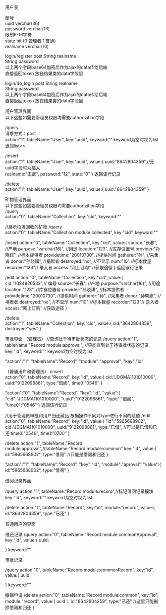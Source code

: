
用户表


账号<br/>
uuid verchar(36)<br/>
password verchar(16)<br/>
限制6-16字符<br/>
state bit (0 管理者 1 普通)<br/>
realname verchar(10)<br/>


login/register
post
String realname<br/>
String password<br/>
以上两个字段base64加密后作为ajax的data传给后端<br/>
直接返回token
放在结果类的data字段里

login/do_login
post
String realname<br/>
String password<br/>
以上两个字段base64加密后作为ajax的data传给后端<br/>
直接返回token
放在结果类的data字段里

用户管理界面<br/>
以下这些如需要管理员权限均需要authorizition字段<br/>

/query<br/>
请求方式：post<br/>
action:"1",
tableName:"User",
key:"uuid",
keyword:""
keyword为空时视为list
返回list<>

/insert<br/>
action:"1",
tableName:"User",
key:"uuid",
value:{
uuid:"8642804359",//无uuid字段时为插入<br/>
realname:"王武",
password:"12",
state:"0"
}
返回该行记录

/delete<br/>
action:"1",
tableName:"User",
key:"uuid",
value:{
uuid:"8642804359"
}


矿物管理界面<br/>
以下这些如需要管理员权限均需要authorizition字段<br/>
/query<br/>
action:"0",
tableName:"Collection",
key:"cid",
keyword:""

//展示垃圾回收的矿物
/query<br/>
action:"0",
tableName:"Collection module:collected",
key:"cid",
keyword:""

/insert
action:"0",
tableName:"Collection",
key:"cid",
value:{
source:"长春",    //产地
purpose:"varchar(16)",  //用途
location:"123", //库存位置号
provider:"孙晓祺",  //标本提供者
providetime:"20010730", //提供时间
gatherer:"孙", //采集者
donor:"孙晓祺", //捐赠者
destroyed:"no", //不显示
num:"10" //标本数量
recorder:"123"// 录入者
access:"网上订购" //获取途径
}
返回该行记录

/edit
action:"0",
tableName:"Collection",
key:"cid",
value:{
cid:"1084826533",// 编号
source:"长春",    //产地
purpose:"varchar(16)",  //用途
location:"123", //库存位置号
provider:"孙晓祺",  //标本提供者
providetime:"20010730", //提供时间
gatherer:"孙", //采集者
donor:"孙晓祺", //捐赠者
destroyed:"no", //不显示
num:"10" //标本数量
recorder:"123"// 录入者
access:"网上订购" //获取途径
}

/delete<br/>
action:"1",
tableName:"Collection",
key:"cid",
value:{
cid:"8642804359",
destroyed:"yes"
}



审批界面
（管理员）
//查询处于待审批状态的记录
/query
action:"1",
tableName:"Record module:approval", //只能查到处于待审批状态的记录
key:"id",
keyword:""
keyword为空时视为list

"action":"1",
"tableName":"Record",
"module":"approval",
"key":"id"

（普通用户和管理员）
/insert<br/>
action:"0",
tableName:"Record",
key:"id",
value:{
cid:"JDGMA1101010000",
uuid:"9122098861",
type:"借阅",
time0:"0546"
}


"action":"0",
"tableName":"Record",
"key":"id",
"value":{ 
 "cid":"JDGMA1101010000",
 "uuid":"9122098861",
 "type":"借阅",
 "time0":"0546"
}
返回该行记录

//用于管理员审批和用户归还藏品 根据操作不同对type进行不同的赋值
/edit
action:"0",
tableName:"Record",
key:"id",
value:{
"id":"5965668902",
cid:"JDGMA1101010000",
uuid:"9122098861",
type:"已借", //可以是已借和已还
time0:"0546",
time1:"0700"
}

/delete
action:"1",
tableName:"Record module:approval",//tableName:"Record module:common"
key:"id",
value:{
id:"5965668902",
type:"借阅" //只能是借阅和归还
}

"action":"1",
"tableName":"Record",
"key":"id",
"module":"aproval",
"value":{
id:"5965668902",
type:"借阅"
}

借阅记录界面

/query
action:"1",
tableName:"Record module:record",//标记借阅记录模块
key:"id",
keyword:""
keyword为空时视为list


/delete
action:"1",
tableName:"Record",
key:"id",
module:"record",
value:{
id:"8642804359",
type:"已还"
}

普通用户的界面

借还记录
/query
action:"0",
tableName:"Record module:commonApproval",
key:"id",
value:{
uuid:

}
keyword:""


审批记录

/query
action:"0",
tableName:"Record module:commonRecord",
key:"id",
value:{
uuid:

}
keyword:""

撤销申请
/delete
action:"0",
tableName:"Record module:common",
key:"id",
module:"record",
value:{
uuid：
id:"8642804359",
type:"已还" //这里只能删除借阅和归还
}
